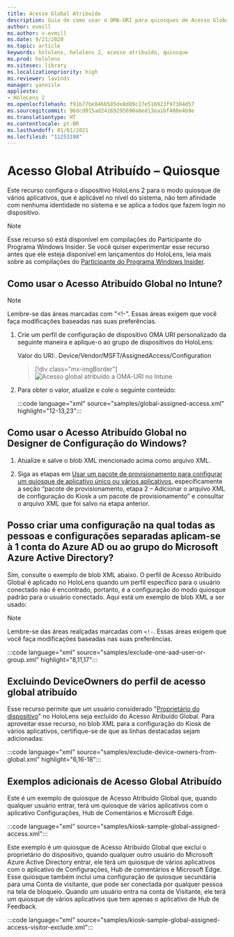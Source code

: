 ```yaml
---
title: Acesso Global Atribuído
description: Guia de como usar o OMA-URI para quiosques de Acesso Global Atribuído
author: evmill
ms.author: v-evmill
ms.date: 9/21/2020
ms.topic: article
keywords: hololens, hololens 2, acesso atribuído, quiosque
ms.prod: hololens
ms.sitesec: library
ms.localizationpriority: high
ms.reviewer: lavinds
manager: yannisle
appliesto:
- HoloLens 2
ms.openlocfilehash: f91b77be846b585de8d89c17e516923f97304d57
ms.sourcegitcommit: 96dcd015ad24169295690a8ed13ea1bf480e4b9e
ms.translationtype: HT
ms.contentlocale: pt-BR
ms.lasthandoff: 01/01/2021
ms.locfileid: "11253198"
---
```

# Acesso Global Atribuído – Quiosque

Este recurso configura o dispositivo HoloLens 2 para o modo quiosque de vários aplicativos, que é aplicável no nível do sistema, não tem afinidade com nenhuma identidade no sistema e se aplica a todos que fazem login no dispositivo.

> [!NOTE]
> Esse recurso só está disponível em compilações do Participante do Programa Windows Insider. Se você quiser experimentar esse recurso antes que ele esteja disponível em lançamentos do HoloLens, leia mais sobre as compilações do [Participante do Programa Windows Insider](hololens-insider.md).

## Como usar o Acesso Atribuído Global no Intune?

> [!NOTE]
> Lembre-se das áreas marcadas com "<!-". Essas áreas exigem que você faça modificações baseadas nas suas preferências.

1. Crie um perfil de configuração de dispositivo OMA URI personalizado da seguinte maneira e aplique-o ao grupo de dispositivos do HoloLens:

    Valor do URI:. Device/Vendor/MSFT/AssignedAccess/Configuration

    > [!div class="mx-imgBorder"]
    > ![Acesso global atribuído a OMA-URI no Intune](images/global-assigned-access-omauri.png)

2. Para obter o valor, atualize e cole o seguinte conteúdo:

    :::code language="xml" source="samples/global-assigned-access.xml" highlight="12-13,23":::

## Como usar o Acesso Atribuído Global no Designer de Configuração do Windows?

1. Atualize e salve o blob XML mencionado acima como arquivo XML. 

2. Siga as etapas em [Usar um pacote de provisionamento para configurar um quiosque de aplicativo único ou vários aplicativos](https://docs.microsoft.com/hololens/hololens-kiosk#use-a-provisioning-package-to-set-up-a-single-app-or-multi-app-kiosk), especificamente a seção “pacote de provisionamento, etapa 2 – Adicionar o arquivo XML de configuração do Kiosk a um pacote de provisionamento” e consultar o arquivo XML que foi salvo na etapa anterior.

## Posso criar uma configuração na qual todas as pessoas e configurações separadas aplicam-se à 1 conta do Azure AD ou ao grupo do Microsoft Azure Active Directory? 

Sim, consulte o exemplo de blob XML abaixo. O perfil de Acesso Atribuído Global é aplicado no HoloLens quando um perfil específico para o usuário conectado não é encontrado, portanto, é a configuração do modo quiosque padrão para o usuário conectado.
Aqui está um exemplo de blob XML a ser usado:

> [!NOTE]
> Lembre-se das áreas realçadas marcadas com `<!-`. Essas áreas exigem que você faça modificações baseadas nas suas preferências.

 :::code language="xml" source="samples/exclude-one-aad-user-or-group.xml" highlight="8,11,17":::

## Excluindo DeviceOwners do perfil de acesso global atribuído

Esse recurso permite que um usuário considerado "[Proprietário do dispositivo](security-adminless-os.md)" no HoloLens seja excluído do Acesso Atribuído Global. Para aproveitar esse recurso, no blob XML para a configuração do Kiosk de vários aplicativos, certifique-se de que as linhas destacadas sejam adicionadas:

 :::code language="xml" source="samples/exclude-device-owners-from-global.xml" highlight="6,16-18":::

## Exemplos adicionais de Acesso Global Atribuído

Este é um exemplo de quiosque de Acesso Atribuído Global que, quando qualquer usuário entrar, terá um quiosque de vários aplicativos com o aplicativo Configurações, Hub de Comentários e Microsoft Edge.

:::code language="xml" source="samples/kiosk-sample-global-assigned-access.xml":::

Este exemplo é um quiosque de Acesso Atribuído Global que exclui o proprietário do dispositivo, quando qualquer outro usuário do Microsoft Azure Active Directory entrar, ele terá um quiosque de vários aplicativos com o aplicativo de Configurações, Hub de comentários e Microsoft Edge. Esse quiosque também inclui uma configuração de quiosque secundária para uma Conta de visitante, que pode ser conectada por qualquer pessoa na tela de bloqueio. Quando um usuário entra na conta de Visitante, ele terá um quiosque de vários aplicativos que tem apenas o aplicativo de Hub de Feedback.

:::code language="xml" source="samples/kiosk-sample-global-assigned-access-visitor-exclude.xml":::
